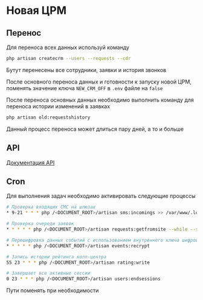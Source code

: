 # Новая ЦРМ

## Перенос
Для переноса всех данных используй команду 
```sh
php artisan createcrm --users --requests --cdr
```
Бутут перенесены все сотрудники, заявки и история звонков

После основного переноса данных и готовности к запуску новой ЦРМ, поменять значение ключа `NEW_CRM_OFF` в `.env` файле на `false`

После переноса основных данных необходимо выполнить команду для переноса истории изменений в заявках
```sh
php artisan old:requestshistory
```
Данный процесс переноса может длиться пару дней, а то и больше

## API

[Документация API](/documentation/api.md)

## Cron
Для выполнения задач необходимо активировать следующие процессы

```sh
# Проверка входящих СМС на шлюзах
* 9-21 * * * php /<DOCUMENT_ROOT>/artisan sms:incomings >> /var/www/.logs/call.sms.incomings.log 2>&1

# Проверка очереди заявок
* * * * * php /<DOCUMENT_ROOT>/artisan requests:getfromsite --while --sleep=10 >> /var/www/.logs/requests.queues.log 2>&1

# Перешифровка данных событий с использованием внутреннего ключа шифрования
* * * * * php /<DOCUMENT_ROOT>/artisan events:recrypt

# Запись истории рейтинга колл-центра
55 23 * * * php /<DOCUMENT_ROOT>/artisan rating:write

# Завершает все активные сессии
0 23 * * * php /<DOCUMENT_ROOT>/artisan users:endsessions
```
Пути поменять при необходимости

